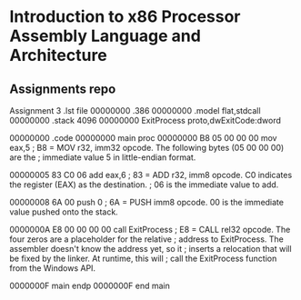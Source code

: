 # Introduction to x86 Processor Assembly Language and Architecture

## Assignments repo

Assignment 3 .lst file
00000000                                      .386
00000000                                      .model flat,stdcall
00000000                                      .stack 4096
00000000                                      ExitProcess proto,dwExitCode:dword

00000000                                      .code
00000000                                      main proc
00000000 B8 05 00 00 00                          mov     eax,5
; B8 = MOV r32, imm32 opcode. The following bytes (05 00 00 00) are the 
; immediate value 5 in little-endian format.

00000005 83 C0 06                                add     eax,6
; 83 = ADD r32, imm8 opcode. C0 indicates the register (EAX) as the destination.
; 06 is the immediate value to add.

00000008 6A 00                                   push    0
; 6A = PUSH imm8 opcode. 00 is the immediate value pushed onto the stack.

0000000A E8 00 00 00 00                          call    ExitProcess
; E8 = CALL rel32 opcode. The four zeros are a placeholder for the relative 
; address to ExitProcess. The assembler doesn't know the address yet, so it 
; inserts a relocation that will be fixed by the linker. At runtime, this will 
; call the ExitProcess function from the Windows API.

0000000F                                      main endp
0000000F                                      end main
